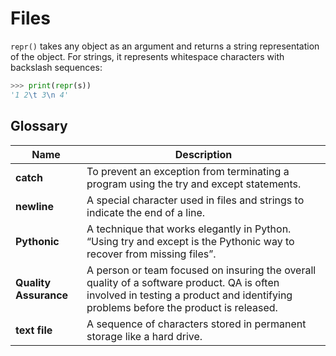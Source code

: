 # Files
`repr()` takes any object as an argument and returns a string representation of the object. For strings, it represents whitespace characters with backslash sequences:

```python
>>> print(repr(s))
'1 2\t 3\n 4'
```

## Glossary
| Name | Description | 
| --- | --- | 
| **catch** | To prevent an exception from terminating a program using the try and except statements. |
| **newline** | A special character used in files and strings to indicate the end of a line. |
| **Pythonic** | A technique that works elegantly in Python. “Using try and except is the Pythonic way to recover from missing files”. |
| **Quality Assurance** | A person or team focused on insuring the overall quality of a software product. QA is often involved in testing a product and identifying problems before the product is released. |
| **text file** | A sequence of characters stored in permanent storage like a hard drive. |